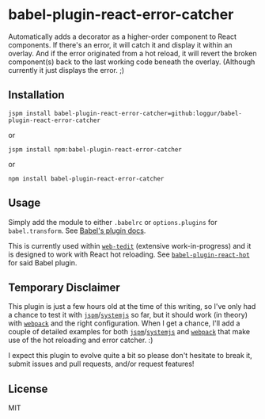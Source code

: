 # babel-plugin-react-error-catcher
Automatically adds a decorator as a higher-order component to React components.  If there's an error, it will catch it and display it within an overlay.  And if the error originated from a hot reload, it will revert the broken component(s) back to the last working code beneath the overlay.  (Although currently it just displays the error. ;)

## Installation
```
jspm install babel-plugin-react-error-catcher=github:loggur/babel-plugin-react-error-catcher
```
or
```
jspm install npm:babel-plugin-react-error-catcher
```
or
```
npm install babel-plugin-react-error-catcher
```

## Usage
Simply add the module to either `.babelrc` or `options.plugins` for `babel.transform`.  See [Babel's plugin docs](https://babeljs.io/docs/advanced/plugins/).

This is currently used within [`web-tedit`](https://github.com/loggur/web-tedit) (extensive work-in-progress) and it is designed to work with React hot reloading.  See [`babel-plugin-react-hot`](https://github.com/loggur/babel-plugin-react-hot) for said Babel plugin.

## Temporary Disclaimer
This plugin is just a few hours old at the time of this writing, so I've only had a chance to test it with [`jspm`](https://github.com/jspm/jspm-cli)/[`systemjs`](https://github.com/systemjs/systemjs) so far, but it should work (in theory) with [`webpack`](https://github.com/webpack/webpack) and the right configuration.  When I get a chance, I'll add a couple of detailed examples for both [`jspm`](https://github.com/jspm/jspm-cli)/[`systemjs`](https://github.com/systemjs/systemjs) and [`webpack`](https://github.com/webpack/webpack) that make use of the hot reloading and error catcher.  :)

I expect this plugin to evolve quite a bit so please don't hesitate to break it, submit issues and pull requests, and/or request features!

## License
MIT
